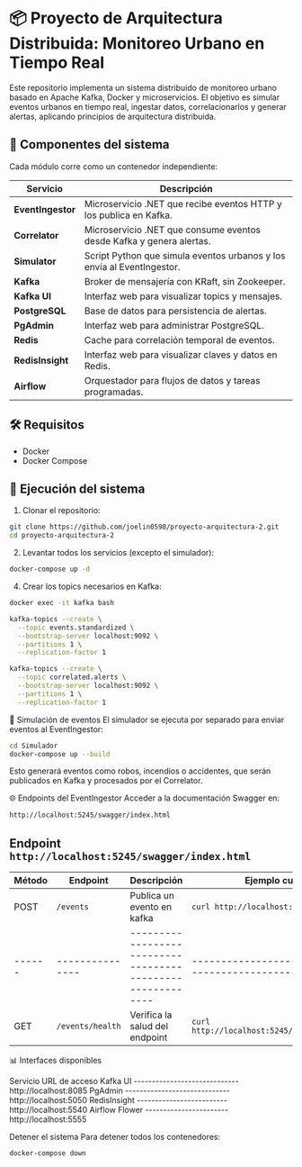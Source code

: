 # 📦 Proyecto de Arquitectura Distribuida: Monitoreo Urbano en Tiempo Real

Este repositorio implementa un sistema distribuido de monitoreo urbano basado en Apache Kafka, Docker y microservicios. El objetivo es simular eventos urbanos en tiempo real, ingestar datos, correlacionarlos y generar alertas, aplicando principios de arquitectura distribuida.

## 🧩 Componentes del sistema

Cada módulo corre como un contenedor independiente:

| Servicio           | Descripción                                                                 |
|--------------------|------------------------------------------------------------------------------|
| **EventIngestor**  | Microservicio .NET que recibe eventos HTTP y los publica en Kafka.          |
| **Correlator**     | Microservicio .NET que consume eventos desde Kafka y genera alertas.        |
| **Simulator**      | Script Python que simula eventos urbanos y los envía al EventIngestor.      |
| **Kafka**          | Broker de mensajería con KRaft, sin Zookeeper.                              |
| **Kafka UI**       | Interfaz web para visualizar topics y mensajes.                             |
| **PostgreSQL**     | Base de datos para persistencia de alertas.                                 |
| **PgAdmin**        | Interfaz web para administrar PostgreSQL.                                   |
| **Redis**          | Cache para correlación temporal de eventos.                                 |
| **RedisInsight**   | Interfaz web para visualizar claves y datos en Redis.                       |
| **Airflow**        | Orquestador para flujos de datos y tareas programadas.                      |

## 🛠️ Requisitos

- Docker
- Docker Compose

## 🚀 Ejecución del sistema

1. Clonar el repositorio:

```bash
git clone https://github.com/joelin0598/proyecto-arquitectura-2.git
cd proyecto-arquitectura-2
```
2. Levantar todos los servicios (excepto el simulador):
```bash
docker-compose up -d
```
4. Crear los topics necesarios en Kafka:
```bash
docker exec -it kafka bash

kafka-topics --create \
  --topic events.standardized \
  --bootstrap-server localhost:9092 \
  --partitions 1 \
  --replication-factor 1

kafka-topics --create \
  --topic correlated.alerts \
  --bootstrap-server localhost:9092 \
  --partitions 1 \
  --replication-factor 1
```
🧪 Simulación de eventos
El simulador se ejecuta por separado para enviar eventos al EventIngestor:
```bash
cd Simulador
docker-compose up --build
```
Esto generará eventos como robos, incendios o accidentes, que serán publicados en Kafka y procesados por el Correlator.

🌐 Endpoints del EventIngestor
Acceder a la documentación Swagger en:
```bash
http://localhost:5245/swagger/index.html
```
## Endpoint `http://localhost:5245/swagger/index.html`

| Método | Endpoint         | Descripción                                                | Ejemplo curl                                      |
| ------ | ---------------- | ---------------------------------------------------------- | ------------------------------------------------- |
| POST   | `/events`        | Publica un evento en kafka                                 | `curl http://localhost:5245/events`               |
| ------ | ---------------  | ---------------------------------------------------------- | ------------------------------------------------- |
| GET    | `/events/health` | Verifica la salud del endpoint                             | `curl http://localhost:5245/events/health`        |

📊 Interfaces disponibles


Servicio	URL de acceso
Kafka UI	----------------------------- http://localhost:8085
PgAdmin	  ----------------------------- http://localhost:5050
RedisInsight	------------------------- http://localhost:5540
Airflow Flower	----------------------- http://localhost:5555

Detener el sistema
Para detener todos los contenedores:
```bash
docker-compose down
```

